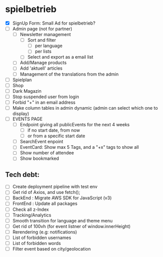 # spielbetrieb

- [x] SignUp Form: Small Ad for spielbetrieb? 
- [ ] Admin page (not for partner)
  - [ ] Newsletter management
    - [ ] Sort and filter
      - [ ] per language
      - [ ] per lists
    - [ ] Select and export as a email list
  - [ ] Add/Manage products
  - [ ] Add 'aktuell' articles
  - [ ] Management of the translations from the admin
- [ ] Spielplan
- [ ] Shop
- [ ] Dark Magazin
- [ ] Stop suspended user from login
- [ ] Forbid "+" in an email address
- [ ] Make column tables in admin dynamic (admin can select which one to display)
- [ ] EVENTS PAGE
  - [ ] Endpoint giving all publicEvents for the next 4 weeks 
    - [ ] if no start date, from now
    - [ ] or from a specific start date
  - [ ] SearchEvent enpoint
  - [ ] EventCard: Show max 5 Tags, and a "+x" tags to show all
  - [ ] Show number of attendee
  - [ ] Show bookmarked

## Tech debt:

- [ ] Create deployment pipeline with test env
- [ ] Get rid of Axios, and use fetch();
- [ ] BackEnd : Migrate AWS SDK for JavaScript (v3) 
- [ ] FrontEnd : Update all packages
- [ ] Check all z-Index
- [ ] Tracking/Analytics
- [ ] Smooth transition for language and theme menu
- [ ] Get rid of 100vh (for event listner of window.innerHeight)
- [ ] Rerendering (e.g: notifications) 
- [ ] List of forbidden usernames
- [ ] List of forbidden words
- [ ] Filter event based on city/geolocation